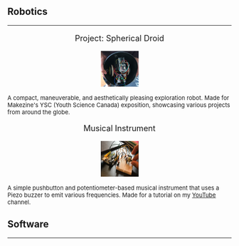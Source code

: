 <h2> Robotics </h2>
<hr>
<div content class="projects">
  <div content>
    <p style="font-size:18px" align="center"> Project: Spherical Droid </p>
    <p align="center"> <img src="/assets/psd.jpg" width="85" height="80"> </p>
  </div>
  <div content>
    <p style="font-size:13px"> A compact, maneuverable, and aesthetically pleasing exploration robot. Made for Makezine's YSC (Youth Science Canada) exposition, showcasing various projects from around the globe. </p>
  </div>
</div>
<div content class="projects">
  <div content>
    <p style="font-size:18px" align="center"> Musical Instrument </p>
    <p align="center"> <img src="/assets/musical.png" width="85" height="80"> </p>
  </div>
  <div content>
    <p style="font-size:13px"> A simple pushbutton and potentiometer-based musical instrument that uses a Piezo buzzer to emit various frequencies. Made for a tutorial on my <a href="https://www.youtube.com/channel/UC8ur-GniTamK9hmb6dXBrpQ?sub_confirmation=True"> YouTube </a> channel. </p>
  </div>
</div>

<h2> Software </h2>
<hr>
